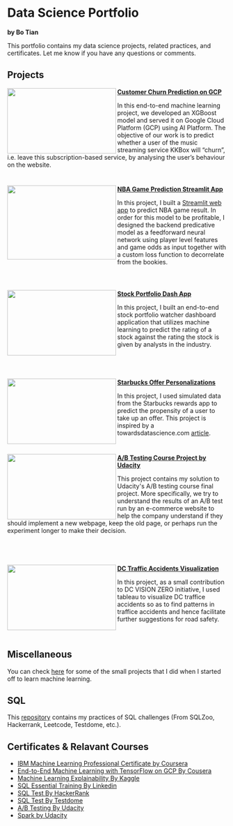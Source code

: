 # Data Science Portfolio

**by Bo Tian**

This portfolio contains my data science projects, related practices, and certificates. Let me know if you have any questions or comments.

## Projects



<img align="left" width="250" height="150" src="https://github.com/tianbo137/My_Portfolio/blob/main/Images/customer-churn.jpg"> **[Customer Churn Prediction on GCP](https://github.com/tianbo137/My_Portfolio/tree/main/Customer%20Churn%20Prediction)**

In this end-to-end machine learning project, we developed an XGBoost model and served it on Google Cloud Platform (GCP) using AI Platform. The objective of our work is to predict whether a user of the music streaming service KKBox will “churn”, i.e. leave this subscription-based service, by analysing the user’s behaviour on the website. 

#

<img align="left" width="250" height="170" src="https://github.com/tianbo137/My_Portfolio/blob/main/Images/nba-ball-general-view-floor-1-784x523.jpg"> **[NBA Game Prediction Streamlit App](https://github.com/tianbo137/Portfolio/tree/main/NBA%20Game%20Prediction)**

In this project, I built a [Streamlit web app]() to predict NBA game result. In order for this model to be profitable, I designed the backend predicative model as a feedforward neural network using player level features and game odds as input together with a custom loss function to decorrelate from the bookies. 
<br />
<br />

#

<img align="left" width="250" height="150" src="https://github.com/tianbo137/My_Portfolio/blob/main/Images/www.usnews.com.jpg"> **[Stock Portfolio Dash App](https://github.com/tianbo137/My_Portfolio/tree/main/Stock%20Portfolio%20Dash%20App)**
 
In this project, I built an end-to-end stock portfolio watcher dashboard application that utilizes machine learning to predict the rating of a stock against the rating the stock is given by analysts in the industry. 

<br />

#

<img align="left" width="250" height="150" src="https://github.com/tianbo137/Portfolio/blob/main/Images/Starbucks-Predictive-Analytics-e1527609153213.jpg"> **[Starbucks Offer Personalizations](https://github.com/tianbo137/Portfolio/tree/main/Starbucks%20Offer%20Personalizations)**

In this project, I used simulated data from the Starbucks rewards app to predict the propensity of a user to take up an offer. This project is inspired by a towardsdatascience.com [article](https://towardsdatascience.com/using-starbucks-app-user-data-to-predict-effective-offers-20b799f3a6d5).
<br />


#

<img align="left" width="250" height="150" src="https://github.com/tianbo137/Portfolio/blob/main/Images/ab-testing.png"> **[A/B Testing Course Project by Udacity](https://github.com/tianbo137/Portfolio/tree/main/A_B%20Testing%20Course%20Project%20by%20Udacity)** 

This project contains my solution to Udacity's A/B testing course final project. More specifically, we try to understand the results of an A/B test run by an e-commerce website to help the company understand if they should implement a new webpage, keep the old page, or perhaps run the experiment longer to make their decision.

<br />

#

<img align="left" width="250" height="150" src="https://github.com/tianbo137/My_Portfolio/blob/main/Images/DC-TRAFFIC1.jpg"> **[DC Traffic Accidents Visualization](https://github.com/tianbo137/My_Portfolio/tree/main/Visualizing-DC-Traffic-Crashes)**
 
In this project, as a small contribution to DC VISION ZERO initiative, I used tableau to visualize DC traffice accidents so as to find patterns in traffice accidents and hence facilitate further suggestions for road safety. 

<br />


## Miscellaneous

You can check [here](https://github.com/tianbo137/Miscellaneous) for some of the small projects that I did when I started off to learn machine learning.


## SQL

This [repository](https://github.com/tianbo137/SQL) contains my practices of SQL challenges (From SQLZoo, Hackerrank, Leetcode, Testdome, etc.).
 


## Certificates & Relavant Courses

- [IBM Machine Learning Professional Certificate by Coursera]()
- [End-to-End Machine Learning with TensorFlow on GCP By Cousera]()
- [Machine Learning Explainability By Kaggle]()
- [SQL Essential Training By Linkedin]()
- [SQL Test By HackerRank]()
- [SQL Test By Testdome]()
- [A/B Testing By Udacity](https://classroom.udacity.com/courses/ud257)
- [Spark by Udacity](https://www.udacity.com/course/learn-spark-at-udacity--ud2002)

